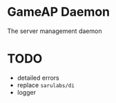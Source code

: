 # GameAP Daemon

The server management daemon

# TODO

* detailed errors
* replace `sarulabs/di`
* logger
